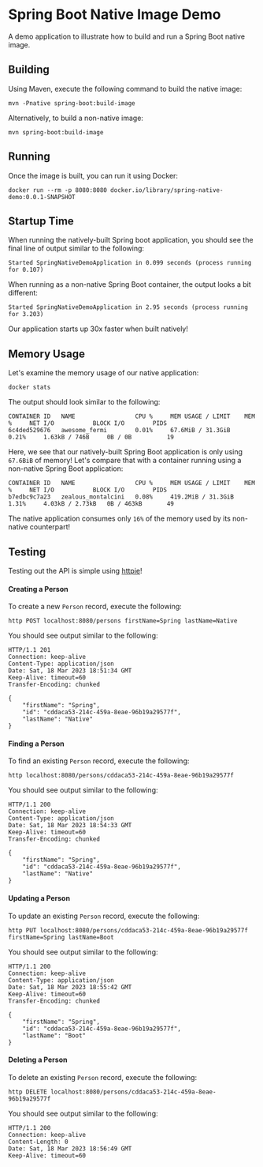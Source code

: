 # Spring Boot Native Image Demo

A demo application to illustrate how to build and run a Spring Boot native image.

## Building

Using Maven, execute the following command to build the native image:

```shell
mvn -Pnative spring-boot:build-image
```

Alternatively, to build a non-native image:

```shell
mvn spring-boot:build-image
```

## Running

Once the image is built, you can run it using Docker:

```shell
docker run --rm -p 8080:8080 docker.io/library/spring-native-demo:0.0.1-SNAPSHOT
```

## Startup Time

When running the natively-built Spring boot application, you should see the final line of output similar to the following:  

```text
Started SpringNativeDemoApplication in 0.099 seconds (process running for 0.107)
```

When running as a non-native Spring Boot container, the output looks a bit different:

```text
Started SpringNativeDemoApplication in 2.95 seconds (process running for 3.203)
```

Our application starts up 30x faster when built natively!

## Memory Usage

Let's examine the memory usage of our native application:

```shell
docker stats
```

The output should look similar to the following:

```text
CONTAINER ID   NAME                 CPU %     MEM USAGE / LIMIT    MEM %     NET I/O           BLOCK I/O        PIDS
6c4ded529676   awesome_fermi        0.01%     67.6MiB / 31.3GiB    0.21%     1.63kB / 746B     0B / 0B          19
```

Here, we see that our natively-built Spring Boot application is only using `67.6BiB` of memory! Let's compare that with
a container running using a non-native Spring Boot application:

```text
CONTAINER ID   NAME                 CPU %     MEM USAGE / LIMIT    MEM %     NET I/O           BLOCK I/O        PIDS
b7edbc9c7a23   zealous_montalcini   0.08%     419.2MiB / 31.3GiB   1.31%     4.03kB / 2.73kB   0B / 463kB       49
```

The native application consumes only `16%` of the memory used by its non-native counterpart!

## Testing

Testing out the API is simple using [httpie](https://httpie.io/)!

#### Creating a Person

To create a new `Person` record, execute the following:

```shell
http POST localhost:8080/persons firstName=Spring lastName=Native
```

You should see output similar to the following:

```shell
HTTP/1.1 201
Connection: keep-alive
Content-Type: application/json
Date: Sat, 18 Mar 2023 18:51:34 GMT
Keep-Alive: timeout=60
Transfer-Encoding: chunked

{
    "firstName": "Spring",
    "id": "cddaca53-214c-459a-8eae-96b19a29577f",
    "lastName": "Native"
}
```

#### Finding a Person

To find an existing `Person` record, execute the following:

```shell
http localhost:8080/persons/cddaca53-214c-459a-8eae-96b19a29577f
```

You should see output similar to the following:

```shell
HTTP/1.1 200
Connection: keep-alive
Content-Type: application/json
Date: Sat, 18 Mar 2023 18:54:33 GMT
Keep-Alive: timeout=60
Transfer-Encoding: chunked

{
    "firstName": "Spring",
    "id": "cddaca53-214c-459a-8eae-96b19a29577f",
    "lastName": "Native"
}
```

#### Updating a Person

To update an existing `Person` record, execute the following:

```shell
http PUT localhost:8080/persons/cddaca53-214c-459a-8eae-96b19a29577f firstName=Spring lastName=Boot
```

You should see output similar to the following:

```shell
HTTP/1.1 200
Connection: keep-alive
Content-Type: application/json
Date: Sat, 18 Mar 2023 18:55:42 GMT
Keep-Alive: timeout=60
Transfer-Encoding: chunked

{
    "firstName": "Spring",
    "id": "cddaca53-214c-459a-8eae-96b19a29577f",
    "lastName": "Boot"
}
```

#### Deleting a Person

To delete an existing `Person` record, execute the following:

```shell
http DELETE localhost:8080/persons/cddaca53-214c-459a-8eae-96b19a29577f
```

You should see output similar to the following:

```shell
HTTP/1.1 200
Connection: keep-alive
Content-Length: 0
Date: Sat, 18 Mar 2023 18:56:49 GMT
Keep-Alive: timeout=60
```